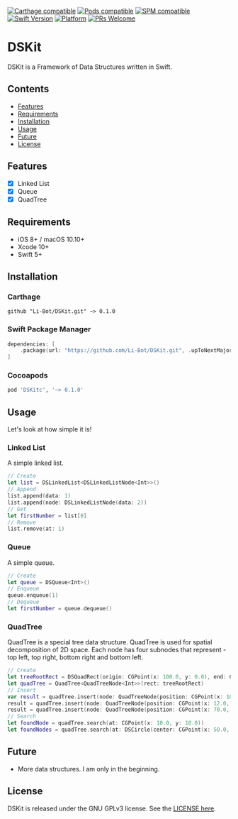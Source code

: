 [![Carthage compatible](https://img.shields.io/badge/Carthage-compatible-4BC51D.svg?style=flat)](https://github.com/Carthage/Carthage)
[![Pods compatible](https://img.shields.io/cocoapods/v/EAKitAI.svg?style=flat)](https://cocoapods.org/pods/DSKitc)
[![SPM compatible](https://img.shields.io/badge/SPM-supported-DE5C43.svg?style=flat)](https://swift.org/package-manager)
[![Swift Version](https://img.shields.io/badge/swift-5.1-orange.svg)](https://swift.org/)
[![Platform](https://img.shields.io/cocoapods/p/LFAlertController.svg?style=flat)](https://github.com/Li-Bot/eakit)
[![PRs Welcome](https://img.shields.io/badge/PRs-welcome-brightgreen.svg?style=flat-square)](http://makeapullrequest.com)

# DSKit
DSKit is a Framework of Data Structures written in Swift. 

## Contents
- [Features](#features)
- [Requirements](#requirements)
- [Installation](#installation)
- [Usage](#usage)
- [Future](#future)
- [License](#license)

## Features
- [x] Linked List
- [x] Queue
- [x] QuadTree

## Requirements
- iOS 8+ / macOS 10.10+
- Xcode 10+
- Swift 5+

## Installation

### Carthage
```ogdl
github "Li-Bot/DSKit.git" ~> 0.1.0
```

### Swift Package Manager
```swift
dependencies: [
    .package(url: "https://github.com/Li-Bot/DSKit.git", .upToNextMajor(from: "1.0.0"))
]
```

### Cocoapods
```ruby
pod 'DSKitc', '~> 0.1.0'
```

## Usage
Let's look at how simple it is!

### Linked List
A simple linked list.

```swift
// Create
let list = DSLinkedList<DSLinkedListNode<Int>>()
// Append
list.append(data: 1)
list.append(node: DSLinkedListNode(data: 2))
// Get
let firstNumber = list[0]
// Remove
list.remove(at: 1)
```

### Queue
A simple queue.

```swift
// Create
let queue = DSQueue<Int>()
// Enqueue
queue.enqueue(1)
// Dequeue
let firstNumber = queue.dequeue()
```

### QuadTree
QuadTree is a special tree data structure. QuadTree is used for spatial decomposition of 2D space. 
Each node has four subnodes that represent - top left, top right, bottom right and bottom left.

```swift
// Create
let treeRootRect = DSQuadRect(origin: CGPoint(x: 100.0, y: 0.0), end: CGPoint(x: 100.0, y: 0.0))
let quadTree = QuadTree<QuadTreeNode<Int>>(rect: treeRootRect)
// Insert
var result = quadTree.insert(node: QuadTreeNode(position: CGPoint(x: 10.0, y: 10.0), data: 1))
result = quadTree.insert(node: QuadTreeNode(position: CGPoint(x: 12.0, y: 12.0), data: 1))
result = quadTree.insert(node: QuadTreeNode(position: CGPoint(x: 70.0, y: 90.0), data: 1))
// Search
let foundNode = quadTree.search(at: CGPoint(x: 10.0, y: 10.0))
let foundNodes = quadTree.search(at: DSCircle(center: CGPoint(x: 50.0, y: 50.0), radius: 25.0))
```

## Future
- More data structures. I am only in the beginning.

## License
DSKit is released under the GNU GPLv3 license. See the [LICENSE here](LICENSE.md).
